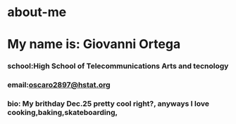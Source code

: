 # about-me

# My name is: Giovanni Ortega 

### school:High School of Telecommunications Arts and tecnology

### email:oscaro2897@hstat.org 

### bio: My brithday Dec.25 pretty cool right?, anyways I love cooking,baking,skateboarding,

